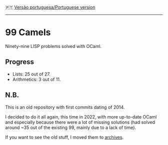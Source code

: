 :portugal: [Versão portuguesa/Portuguese version](README.md)
***

# 99 Camels
Ninety-nine LISP problems solved with OCaml.

## Progress

* Lists: 25 out of 27.
* Arithmetics: 3 out of 11.

## N.B.
This is an old repository with first commits dating of 2014.

I decided to do it all again, this time in 2022, with more up-to-date OCaml and especially because there were a lot of missing solutions (had solved around ~35 out of the existing 99, mainly due to a lack of time).

If you want to see the old stuff, I moved them to [archives](archives).